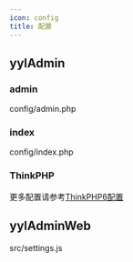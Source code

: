 ```yaml
---
icon: config
title: 配置
---
```


## yylAdmin

### admin

config/admin.php

### index

config/index.php

### ThinkPHP

更多配置请参考[ThinkPHP6配置](https://www.kancloud.cn/manual/thinkphp6_0/1037484)

## yylAdminWeb

src/settings.js
